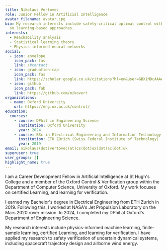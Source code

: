 ```yaml
---
title: Nikolaus Vertovec
role: Junior Fellow in Artificial Intelligence
avatar_filename: avatar.jpg
bio: My research interests include safety-critical optimal control with a focus
  on learning-based approaches.
interests:
  - Reachability analysis
  - Statistical learning theory
  - Physics-informed neural networks
social:
  - icon: envelope
    icon_pack: fas
    link: /#contact
  - icon: graduation-cap
    icon_pack: fas
    link: https://scholar.google.co.uk/citations?hl=en&user=GBX1MDcAAAAJ
  - icon: github
    icon_pack: fab
    link: https://github.com/nikovert
organizations:
  - name: Oxford University
    url: https://eng.ox.ac.uk/control/
education:
  courses:
    - course: DPhil in Engineering Science
      institution: Oxford University
      year: 2024
    - course: BSc in Electrical Engineering and Information Technology
      institution: ETH Zürich (Swiss Federal Institute of Technology)
      year: 2019
email: nikolaus(dot)vertovec(at)cs(dot)ox(dot)ac(dot)uk
superuser: true
user_groups: []
highlight_name: true
---
```

I am a Career Development Fellow in Artificial Intelligence at St Hugh's College and a member of the Oxford Control & Verification group within the Department of Computer Science, University of Oxford. My work focuses on certified Learning, and learning for verification.

I earned my Bachelor's degree in Electrical Engineering from ETH Zurich in 2019. Following this, I worked at NASA's Jet Propulsion Laboratory on the Mars 2020 rover mission. In 2024, I completed my DPhil at Oxford's Department of Engineering Science.

My research interests include physics-informed machine learning, finite-sample learning, certified Learning, and learning for verification. I have applied my research to safety verification of uncertain dynamical systems, including spacecraft trajectory design and airborne wind energy.